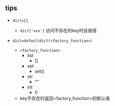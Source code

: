 

## tips

+ `dict={}`
    + `dict['xxx']` 访问不存在的key时会报错

+ `dict=defaultdict(<factory_function>)`
    + `<factory_function>`
        + list
            + []
        + set
            + set()
        + str
            + ""
        + int
            + 0
    + key不存在时返回<factory_function>的默认值